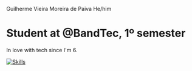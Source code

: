 Guilherme Vieira Moreira de Paiva
                              He/him
# Student at @BandTec, 1º semester

In love with tech since I'm 6.

[![Skills](https://skillicons.dev/icons?i=php,js,html)](https://skillicons.dev)
